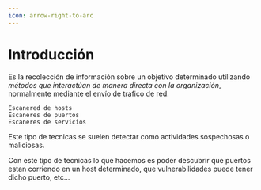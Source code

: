 ```yaml
---
icon: arrow-right-to-arc
---
```


# Introducción

Es la recolección de información sobre un objetivo determinado utilizando _métodos que interactúan de manera directa con la organización_, normalmente mediante el envío de trafico de red.

```
Escanered de hosts
Escaneres de puertos
Escaneres de servicios
```

Este tipo de tecnicas se suelen detectar como actividades sospechosas o maliciosas.

Con este tipo de tecnicas lo que hacemos es poder descubrir que puertos estan corriendo en un host determinado, que vulnerabilidades puede tener dicho puerto, etc...
